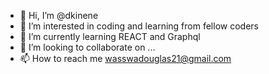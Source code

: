 - 👋 Hi, I’m @dkinene
- 👀 I’m interested in coding and learning from fellow coders
- 🌱 I’m currently learning REACT and Graphql
- 💞️ I’m looking to collaborate on ...
- 📫 How to reach me wasswadouglas21@gmail.com

<!---
dkinene/dkinene is a ✨ special ✨ repository because its `README.md` (this file) appears on your GitHub profile.
You can click the Preview link to take a look at your changes.
--->
